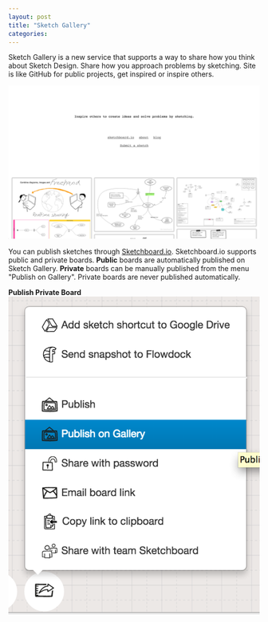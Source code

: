 ```yaml
---
layout: post
title: "Sketch Gallery"
categories: 
---
```



Sketch Gallery is a new service that supports a way to share how you think about Sketch Design. Share how you approach problems by sketching. Site is like GitHub for public projects, get inspired or inspire others.

![Sketch Gallery](/img/sketch-gallery.png)

You can publish sketches through <a href="https://sketchboard.me" target="_blank">Sketchboard.io</a>. 
Sketchboard.io supports public and private boards. <strong>Public</strong> boards are automatically published on Sketch Gallery. <strong>Private</strong> boards can be manually published from the menu "Publish on Gallery". Private boards are never published automatically.

**Publish Private Board**
![Publish on Gallery](/img/publish-on-gallery.png)
